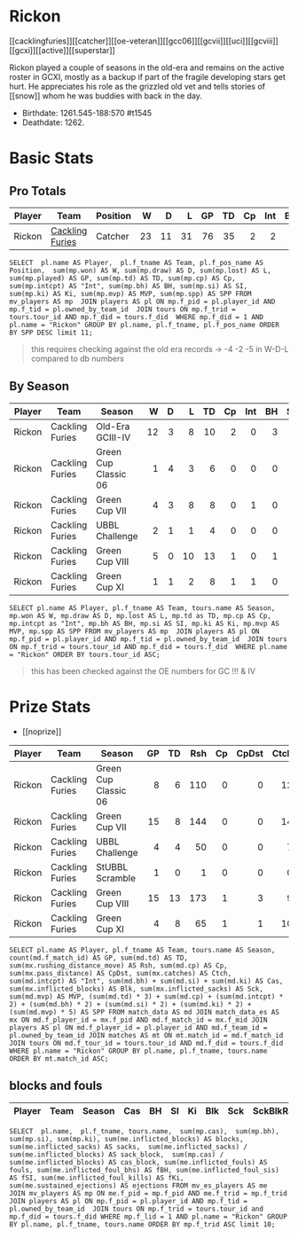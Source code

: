 # Rickon

[[cacklingfuries]][[catcher]][[oe-veteran]][[gcc06]][[gcvii]][[uci]][[gcviii]][[gcxi]][[active]][[superstar]]

Rickon played a couple of seasons in the old-era and remains on the active roster in GCXI, mostly as a backup if part of the fragile developing stars get hurt. He appreciates his role as the grizzled old vet and tells stories of [[snow]] whom he was buddies with back in the day.

* Birthdate: 1261.545-188:570 #t1545
* Deathdate: 1262.

# Basic Stats

## Pro Totals

| Player           | Team        | Position      | W | D | L | GP | TD | Cp | Int | BH | SI | Ki | MVP | SPP |
|------------------|-------------|---------------|--:|--:|--:|---:|---:|---:|----:|---:|---:|---:|----:|----:|
| Rickon | [Cackling Furies](../teams/cacklingfuries) | Catcher  |   23 |   11 |   31 |   76 |   35 |    2 |    2 |    1 |    0 |    0 |    3 |  128 |

```
SELECT  pl.name AS Player,  pl.f_tname AS Team, pl.f_pos_name AS Position,  sum(mp.won) AS W, sum(mp.draw) AS D, sum(mp.lost) AS L, sum(mp.played) AS GP, sum(mp.td) AS TD, sum(mp.cp) AS Cp, sum(mp.intcpt) AS "Int", sum(mp.bh) AS BH, sum(mp.si) AS SI, sum(mp.ki) AS Ki, sum(mp.mvp) AS MVP, sum(mp.spp) AS SPP FROM mv_players AS mp  JOIN players AS pl ON mp.f_pid = pl.player_id AND mp.f_tid = pl.owned_by_team_id  JOIN tours ON mp.f_trid = tours.tour_id AND mp.f_did = tours.f_did  WHERE mp.f_did = 1 AND pl.name = "Rickon" GROUP BY pl.name, pl.f_tname, pl.f_pos_name ORDER BY SPP DESC limit 11;
```

> this requires checking against the old era records -> -4 -2 -5 in W-D-L compared to db numbers

## By Season

| Player | Team         | Season          | W | D | L | TD | Cp | Int | BH | SI | Ki | MVP | SPP |
|--------|--------------|-----------------|--:|--:|--:|---:|---:|----:|---:|---:|---:|----:|----:|
| Rickon | Cackling Furies | Old-Era GCIII-IV  |    12 |    3 |    8 |   10 |    2 |    0 |    3 |    1 |    0 |    1 |   45 |
| Rickon | Cackling Furies | Green Cup Classic 06 |    1 |    4 |    3 |    6 |    0 |    0 |    0 |    0 |    0 |    1 |   23 |
| Rickon | Cackling Furies | Green Cup VII        |    4 |    3 |    8 |    8 |    0 |    1 |    0 |    0 |    0 |    1 |   31 |
| Rickon | Cackling Furies | UBBL Challenge       |    2 |    1 |    1 |    4 |    0 |    0 |    0 |    0 |    0 |    0 |   12 |
| Rickon | Cackling Furies | Green Cup VIII       |    5 |    0 |   10 |   13 |    1 |    0 |    1 |    0 |    0 |    1 |   47 |
| Rickon | Cackling Furies | Green Cup XI         |    1 |    1 |    2 |    8 |    1 |    1 |    0 |    0 |    0 |    0 |   27 |


```
SELECT pl.name AS Player, pl.f_tname AS Team, tours.name AS Season, mp.won AS W, mp.draw AS D, mp.lost AS L, mp.td as TD, mp.cp AS Cp, mp.intcpt as "Int", mp.bh AS BH, mp.si AS SI, mp.ki AS Ki, mp.mvp AS MVP, mp.spp AS SPP FROM mv_players AS mp  JOIN players AS pl ON mp.f_pid = pl.player_id AND mp.f_tid = pl.owned_by_team_id  JOIN tours ON mp.f_trid = tours.tour_id AND mp.f_did = tours.f_did  WHERE pl.name = "Rickon" ORDER BY tours.tour_id ASC;
```

> this has been checked against the OE numbers for GC !!! & IV

# Prize Stats

* [[noprize]]

| Player | Team         | Season          | GP | TD | Rsh | Cp | CpDst | Ctch | Int | Cas | Blk | Sck | MVP | SPP |
|--------|--------------|-----------------|---:|---:|----:|---:|------:|-----:|----:|----:|----:|----:|----:|----:|
| Rickon | Cackling Furies | Green Cup Classic 06 |  8 |    6 |  110 |    0 |     0 |   12 |    0 |    0 |    6 |    1 |    1 |   23 |
| Rickon | Cackling Furies | Green Cup VII        | 15 |    8 |  144 |    0 |     0 |   14 |    1 |    0 |   30 |    0 |    1 |   31 |
| Rickon | Cackling Furies | UBBL Challenge       |  4 |    4 |   50 |    0 |     0 |    7 |    0 |    0 |    3 |    0 |    0 |   12 |
| Rickon | Cackling Furies | StUBBL Scramble      |  1 |    0 |    1 |    0 |     0 |    0 |    0 |    0 |    1 |    0 |    0 |    0 |
| Rickon | Cackling Furies | Green Cup VIII       | 15 |   13 |  173 |    1 |     3 |    9 |    0 |    1 |   19 |    1 |    1 |   47 |
| Rickon | Cackling Furies | Green Cup XI         |  4 |    8 |   65 |    1 |     1 |   10 |    1 |    0 |    6 |    0 |    0 |   27 |


```
SELECT pl.name AS Player, pl.f_tname AS Team, tours.name AS Season, count(md.f_match_id) AS GP, sum(md.td) AS TD, sum(mx.rushing_distance_move) AS Rsh, sum(md.cp) AS Cp, sum(mx.pass_distance) AS CpDst, sum(mx.catches) AS Ctch, sum(md.intcpt) AS "Int", sum(md.bh) + sum(md.si) + sum(md.ki) AS Cas, sum(mx.inflicted_blocks) AS Blk, sum(mx.inflicted_sacks) AS Sck, sum(md.mvp) AS MVP, (sum(md.td) * 3) + sum(md.cp) + (sum(md.intcpt) * 2) + (sum(md.bh) * 2) + (sum(md.si) * 2) + (sum(md.ki) * 2) + (sum(md.mvp) * 5) AS SPP FROM match_data AS md JOIN match_data_es AS mx ON md.f_player_id = mx.f_pid AND md.f_match_id = mx.f_mid JOIN players AS pl ON md.f_player_id = pl.player_id AND md.f_team_id = pl.owned_by_team_id JOIN matches AS mt ON mt.match_id = md.f_match_id JOIN tours ON md.f_tour_id = tours.tour_id AND md.f_did = tours.f_did WHERE pl.name = "Rickon" GROUP BY pl.name, pl.f_tname, tours.name ORDER BY mt.match_id ASC;
```

## blocks and fouls

| Player | Team | Season | Cas | BH | SI | Ki | Blk | Sck | SckBlkRate | CasBlkRate | Fouls | fBH | fSI | fKi | Ejections |
|---|---|---|---:|---:|---:|---:|---:|---:|---:|---:|---:|---:|---:|---:|---:|

```
SELECT  pl.name,  pl.f_tname, tours.name,  sum(mp.cas),  sum(mp.bh), sum(mp.si), sum(mp.ki), sum(me.inflicted_blocks) AS blocks,  sum(me.inflicted_sacks) AS sacks,  sum(me.inflicted_sacks) / sum(me.inflicted_blocks) AS sack_block,  sum(mp.cas) / sum(me.inflicted_blocks) AS cas_block, sum(me.inflicted_fouls) AS fouls, sum(me.inflicted_foul_bhs) AS fBH, sum(me.inflicted_foul_sis) AS fSI, sum(me.inflicted_foul_kills) AS fKi, sum(me.sustained_ejections) AS ejections FROM mv_es_players AS me  JOIN mv_players AS mp ON me.f_pid = mp.f_pid AND me.f_trid = mp.f_trid  JOIN players AS pl ON mp.f_pid = pl.player_id AND mp.f_tid = pl.owned_by_team_id  JOIN tours ON mp.f_trid = tours.tour_id and mp.f_did = tours.f_did WHERE mp.f_lid = 1 AND pl.name = "Rickon" GROUP BY pl.name, pl.f_tname, tours.name ORDER BY mp.f_trid ASC limit 10;
```

